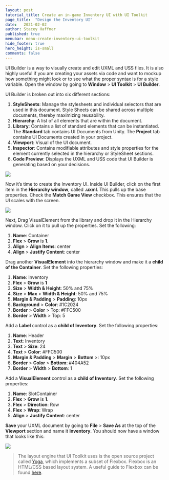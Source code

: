 ```yaml
---
layout: post
tutorial_title: Create an in-game Inventory UI with UI Toolkit
page_title:  "Design the Inventory UI"
date:   2021-02-02
author: Stacey Haffner
published: true
menubar: menu-create-inventory-ui-toolkit
hide_footer: true
hero_height: is-small
comments: false
---
```

UI Builder is a way to visually create and edit UXML and USS files. It is also highly useful if you are creating your assets via code and want to mockup how something might look or to see what the proper syntax is for a style variable. Open the window by going to **Window** > **UI Toolkit** > **UI Builder**.

UI Builder is broken out into six different sections:

1. **StyleSheets**: Manage the stylesheets and individual selectors that are used in this document. Style Sheets can be shared across multiple documents, thereby maximizing reusability.
1. **Hierarchy**: A list of all elements that are within the document. 
1. **Library**: Contains a list of standard elements that can be instantiated. The **Standard** tab contains UI Documents from Unity. The **Project** tab contains UI Documents created in your project.
1. **Viewport**: Visual of the UI document. 
1. **Inspector**: Contains modifiable attributes and style properties for the element currently selected in the hierarchy or StyleSheet sections.
1. **Code Preview**: Displays the UXML and USS code that UI Builder is generating based on your decisions. 

![]({{page.dir}}/images/2-design-ui-builder-overview.png)

Now it’s time to create the Inventory UI. Inside UI Builder, click on the first item in the **Hierarchy window**, called **<unsaved window>.uxml**. This pulls up the base properties. Check the **Match Game View** checkbox. This ensures that the UI scales with the screen.

![]({{page.dir}}/images/2-design-match-game-view.png)

Next, Drag VisualElement from the library and drop it in the Hierarchy window. Click on it to pull up the properties. Set the following:
1. **Name**: Container
2. **Flex** > **Grow** is **1**.
3. **Align** > **Align Items**: center
4. **Align** > **Justify Content**: center

Drag another **VisualElement** into the hierarchy window and make it a **child of the Container**. Set the following properties:

1. **Name**: Inventory
2. **Flex** > **Grow** is **1**
2. **Size** > **Width & Height**: 50% and 75%
2. **Size** > **Max** > **Width & Height**: 50% and 75%
2. **Margin & Padding** > **Padding**: 10px
2. **Background** > **Color**: #1C2024
2. **Border** > **Color** > Top: #FFC500
2. **Border** > **Width** > Top: 5

Add a **Label** control as a **child of Inventory**. Set the following properties:

1. **Name**: Header
1. **Text**: Inventory
1. **Text** > **Size**: 24
1. **Text** > **Color**: #FFC500
1. **Margin & Padding** > **Margin** > **Bottom** >: 10px
1. **Border** > **Color** > **Bottom**: #404A52
1. **Border** > **Width** > **Bottom**: 1

Add a **VisualElement** control as a **child of Inventory**. Set the following properties:

1. **Name**: SlotContainer
1. **Flex** > **Grow** is **1**.
1. **Flex** > **Direction**: Row
1. **Flex** > **Wrap**: Wrap
1. **Align** > **Justify Content**:  center

**Save** your UXML document by going to **File** > **Save As** at the top of the **Viewport** section and name it **Inventory**. You should now have a window that looks like this:

![]({{page.dir}}/images/2-design-final.png)

> The layout engine that UI Toolkit uses is the open source project called  [Yoga](https://github.com/facebook/yoga), which implements a subset of Flexbox. Flexbox is an HTML/CSS based layout system. A useful guide to Flexbox can be found [here](https://css-tricks.com/snippets/css/a-guide-to-flexbox/).
